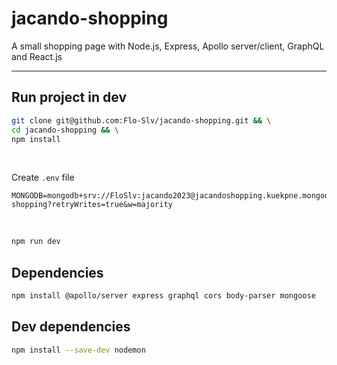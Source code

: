 # jacando-shopping
A small shopping page with Node.js, Express, Apollo server/client, GraphQL and React.js

---

## Run project in dev
```sh
git clone git@github.com:Flo-Slv/jacando-shopping.git && \
cd jacando-shopping && \
npm install
```

<br />

Create `.env` file
```env
MONGODB=mongodb+srv://FloSlv:jacando2023@jacandoshopping.kuekpne.mongodb.net/jacando-shopping?retryWrites=true&w=majority
```

<br />

```sh
npm run dev
```

## Dependencies
```sh
npm install @apollo/server express graphql cors body-parser mongoose
```

## Dev dependencies
```sh
npm install --save-dev nodemon
```
